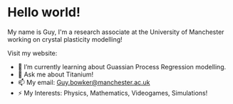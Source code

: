 # Hello world!

My name is Guy, I'm a research associate at the University of Manchester working on crystal plasticity modelling!

Visit my website: [](https://gbowker.github.io/Gbowker/)

- 🌱 I’m currently learning about Guassian Process Regression modelling.
- 💬 Ask me about Titanium!
- 📫 My email: Guy.bowker@manchester.ac.uk
- ⚡ My Interests: Physics, Mathematics, Videogames, Simulations!
